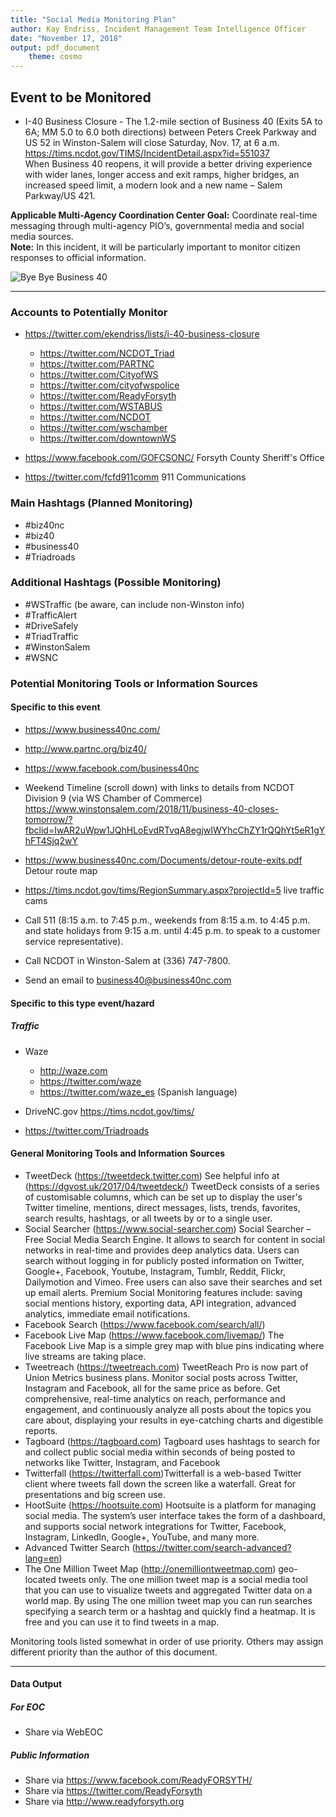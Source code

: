 ```yaml
---
title: "Social Media Monitoring Plan"
author: Kay Endriss, Incident Management Team Intelligence Officer
date: "November 17, 2018"
output: pdf_document 
    theme: cosmo
---
```

<!--
###### “In preparing for battle I have always found that plans are useless, but planning is indispensable.” 
###### ― Dwight D. Eisenhower
###### “Always, Always have a plan” 
###### ― Rick Riordan
###### “The best laid schemes o' mice an' men gang aft agley.” 
###### ― Robert Burns, Collected Poems of Robert Burns
###### “A man may plant a tree for a number of reasons. Perhaps he likes trees. Perhaps he wants shelter. Or perhaps he knows that someday he may need the firewood.” 
###### ― Joanne Harris, Runemarks-->

## Event to be Monitored ##
* I-40 Business Closure - The 1.2-mile section of Business 40 (Exits 5A to 6A; MM 5.0 to 6.0 both directions) between Peters Creek Parkway and US 52 in Winston-Salem will close Saturday, Nov. 17, at 6 a.m. https://tims.ncdot.gov/TIMS/IncidentDetail.aspx?id=551037  
When Business 40 reopens, it will provide a better driving experience with wider lanes, longer access and exit ramps, higher bridges, an increased speed limit, a modern look and a new name – Salem Parkway/US 421.

**Applicable Multi-Agency Coordination Center Goal:** Coordinate real-time messaging through multi-agency PIO’s, governmental media and social media sources.  
**Note:** In this incident, it will be particularly important to monitor citizen responses to official information.

![Bye Bye Business 40](https://pbs.twimg.com/media/DsD0nFvWoAA_IrL.jpg:large)

***  
### Accounts to Potentially Monitor ###
* https://twitter.com/ekendriss/lists/i-40-business-closure
    + https://twitter.com/NCDOT_Triad
    + https://twitter.com/PARTNC
    + https://twitter.com/CityofWS
    + https://twitter.com/cityofwspolice
    + https://twitter.com/ReadyForsyth
    + https://twitter.com/WSTABUS
    + https://twitter.com/NCDOT
    + https://twitter.com/wschamber
    + https://twitter.com/downtownWS

* https://www.facebook.com/GOFCSONC/  Forsyth County Sheriff's Office
* https://twitter.com/fcfd911comm  911 Communications
<!--
### Websites and Additional Information ###
-->

### Main Hashtags (Planned Monitoring) ###
* #biz40nc
* #biz40
* #business40
* #Triadroads

### Additional Hashtags (Possible Monitoring) ###
* #WSTraffic (be aware, can include non-Winston info)
* #TrafficAlert
* #DriveSafely
* #TriadTraffic
* #WinstonSalem
* #WSNC

<!--
### Additional Hashtags (Sporadic Monitoring) ###
* as needed
-->

### Potential Monitoring Tools or Information Sources ###
#### Specific to this event ####
* https://www.business40nc.com/
* http://www.partnc.org/biz40/
* https://www.facebook.com/business40nc
* Weekend Timeline (scroll down) with links to details from NCDOT Division 9 (via WS Chamber of Commerce) 
https://www.winstonsalem.com/2018/11/business-40-closes-tomorrow/?fbclid=IwAR2uWpw1JQhHLoEvdRTvqA8egjwIWYhcChZY1rQQhYt5eR1gYhFT4Sjq2wY

* https://www.business40nc.com/Documents/detour-route-exits.pdf Detour route map
* https://tims.ncdot.gov/tims/RegionSummary.aspx?projectId=5  live traffic cams
* Call 511 (8:15 a.m. to 7:45 p.m., weekends from 8:15 a.m. to 4:45 p.m. and state holidays from 9:15 a.m. until 4:45 p.m. to speak to a customer service representative).
* Call NCDOT in Winston-Salem at (336) 747-7800.
* Send an email to business40@business40nc.com

#### Specific to this type event/hazard ####
<!--
##### Flood #####
##### Power Outages #####
-->
##### Traffic #####
* Waze
    + http://waze.com
    + https://twitter.com/waze
    + https://twitter.com/waze_es (Spanish language)
    
* DriveNC.gov https://tims.ncdot.gov/tims/

* https://twitter.com/Triadroads

#### General Monitoring Tools and Information Sources ####
* TweetDeck (https://tweetdeck.twitter.com) See helpful info at (https://dgvost.uk/2017/04/tweetdeck/) TweetDeck consists of a series of customisable columns, which can be set up to display the user's Twitter timeline, mentions, direct messages, lists, trends, favorites, search results, hashtags, or all tweets by or to a single user.
* Social Searcher (https://www.social-searcher.com) Social Searcher – Free Social Media Search Engine. It allows to search for content in social networks in real-time and provides deep analytics data. Users can search without logging in for publicly posted information on Twitter, Google+, Facebook, Youtube, Instagram, Tumblr, Reddit, Flickr, Dailymotion and Vimeo. Free users can also save their searches and set up email alerts. Premium Social Monitoring features include: saving social mentions history, exporting data, API integration, advanced analytics, immediate email notifications.
* Facebook Search (https://www.facebook.com/search/all/) 
* Facebook Live Map (https://www.facebook.com/livemap/) The Facebook Live Map is a simple grey map with blue pins indicating where live streams are taking place.
* Tweetreach (https://tweetreach.com) TweetReach Pro is now part of Union Metrics business plans. Monitor social posts across Twitter, Instagram and Facebook, all for the same price as before. Get comprehensive, real-time analytics on reach, performance and engagement, and continuously analyze all posts about the topics you care about, displaying your results in eye-catching charts and digestible reports. 
* Tagboard (https://tagboard.com) Tagboard uses hashtags to search for and collect public social media within seconds of being posted to networks like Twitter, Instagram, and Facebook
* Twitterfall (https://twitterfall.com)Twitterfall is a web-based Twitter client where tweets fall down the screen like a waterfall. Great for presentations and big screen use.
* HootSuite (https://hootsuite.com) Hootsuite is a platform for managing social media. The system’s user interface takes the form of a dashboard, and supports social network integrations for Twitter, Facebook, Instagram, LinkedIn, Google+, YouTube, and many more.
* Advanced Twitter Search (https://twitter.com/search-advanced?lang=en)
* The One Million Tweet Map (http://onemilliontweetmap.com) geo-located tweets only. The one million tweet map is a social media tool that you can use to visualize tweets and aggregated Twitter data on a world map. By using The one million tweet map you can run searches specifying a search term or a hashtag and quickly find a heatmap. It is free and you can use it to find tweets in a map.

Monitoring tools listed somewhat in order of use priority. Others may assign different priority than the author of this document.

***

#### Data Output ####
##### For EOC #####
* Share via WebEOC
##### Public Information #####
* Share via https://www.facebook.com/ReadyFORSYTH/
* Share via https://twitter.com/ReadyForsyth
* Share via http://www.readyforsyth.org


